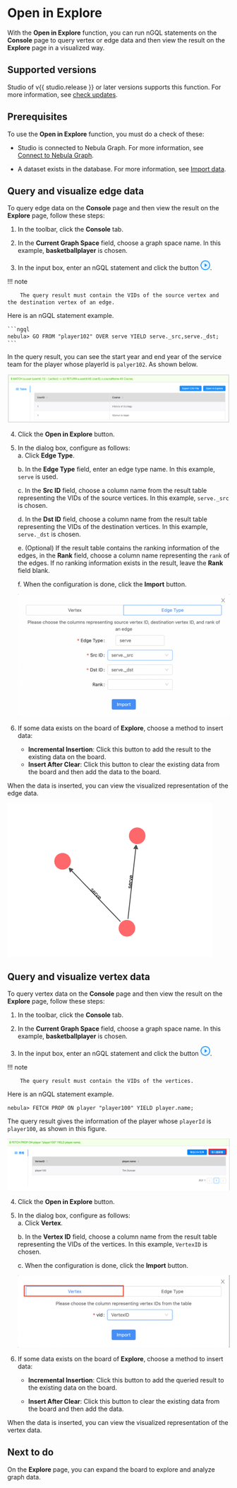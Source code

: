 # Open in Explore

With the **Open in Explore** function, you can run nGQL statements on the **Console** page to query vertex or edge data and then view the result on the **Explore** page in a visualized way.

## Supported versions

Studio of v{{ studio.release }} or later versions supports this function. For more information, see [check updates](../about-studio/st-ug-check-updates.md).

## Prerequisites

To use the **Open in Explore** function, you must do a check of these:

- Studio is connected to Nebula Graph. For more information, see [Connect to Nebula Graph](../deploy-connect/st-ug-connect.md).

- A dataset exists in the database. For more information, see [Import data](../quick-start/st-ug-import-data.md).

## Query and visualize edge data

To query edge data on the **Console** page and then view the result on the **Explore** page, follow these steps:

1. In the toolbar, click the **Console** tab.

2. In the **Current Graph Space** field, choose a graph space name. In this example, **basketballplayer** is chosen.

3. In the input box, enter an nGQL statement and click the button ![Icon of Run](../figs/st-ug-008.png "Run").  

  !!! note

        The query result must contain the VIDs of the source vertex and the destination vertex of an edge.

   Here is an nGQL statement example.

    ```ngql
    nebula> GO FROM "player102" OVER serve YIELD serve._src,serve._dst;
    ```

   In the query result, you can see the start year and end year of the service team for the player whose playerId is `palyer102`. As shown below.

   ![The Result window shows the queried edge data, including the VIDs of the source vertex and the destination vertex](../figs/st-ug-037.png "Edge data")

4. Click the **Open in Explore** button.

5. In the dialog box, configure as follows:  
   a. Click **Edge Type**.  

   b. In the **Edge Type** field, enter an edge type name. In this example, `serve` is used.  

   c. In the **Src ID** field, choose a column name from the result table representing the VIDs of the source vertices. In this example, `serve._src` is chosen.  

   d. In the **Dst ID** field, choose a column name from the result table representing the VIDs of the destination vertices. In this example, `serve._dst` is chosen.  

   e. (Optional) If the result table contains the ranking information of the edges, in the **Rank** field, choose a column name representing the `rank` of the edges. If no ranking information exists in the result, leave the **Rank** field blank.  

   f. When the configuration is done, click the **Import** button.  

   ![The dialog box for you to configure the edge data](../figs/st-ug-038-1.png "Configure edge data")

6. If some data exists on the board of **Explore**, choose a method to insert data:

   - **Incremental Insertion**: Click this button to add the result to the existing data on the board.
   - **Insert After Clear**: Click this button to clear the existing data from the board and then add the data to the board.

When the data is inserted, you can view the visualized representation of the edge data.

![The edge data is represented on the Explore board](../figs/st-ug-044-1.png "Visualize edge data")

## Query and visualize vertex data

To query vertex data on the **Console** page and then view the result on the **Explore** page, follow these steps:

1. In the toolbar, click the **Console** tab.

2. In the **Current Graph Space** field, choose a graph space name. In this example, **basketballplayer** is chosen.

3. In the input box, enter an nGQL statement and click the button ![Icon of Run](../figs/st-ug-008.png "Run").

  !!! note

        The query result must contain the VIDs of the vertices.

   Here is an nGQL statement example.

   ```ngql
   nebula> FETCH PROP ON player "player100" YIELD player.name;
   ```

   The query result gives the information of the player whose `playerId` is `player100`, as shown in this figure.

   ![The Result window shows the queried vertex data](../figs/st-ug-043-1.png "Vertex data")

4. Click the **Open in Explore** button.

5. In the dialog box, configure as follows:  
   a. Click **Vertex**.  
   
   b. In the **Vertex ID** field, choose a column name from the result table representing the VIDs of the vertices. In this example, `VertexID` is chosen.  
   
   c. When the configuration is done, click the **Import** button.

   ![The dialog box for you to configure the vertex data](../figs/st-ug-047-1.png "Configure vertex data")  

6. If some data exists on the board of **Explore**, choose a method to insert data:

   - **Incremental Insertion**: Click this button to add the queried result to the existing data on the board.

   - **Insert After Clear**: Click this button to clear the existing data from the board and then add the data.

When the data is inserted, you can view the visualized representation of the vertex data.

## Next to do

On the **Explore** page, you can expand the board to explore and analyze graph data.
